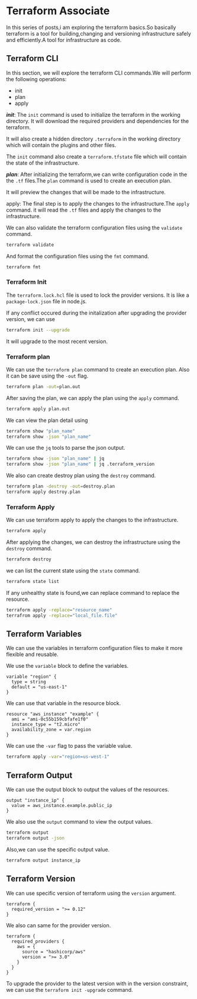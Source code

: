 # Terraform Associate

In this series of posts,i am exploring the terraform basics.So basically
terraform is a tool for building,changing and versioning infrastructure
safely and efficiently.A tool for infrastructure as code.

## Terraform CLI

In this section, we will explore the terraform CLI commands.We will perform
the following operations:

- init
- plan
- apply

**_init_**:
The `init` command is used to initialize the terraform in the working directory.
It will download the required providers and dependencies for the terraform.

It will also create a hidden directory `.terraform` in the working directory
which will contain the plugins and other files.

The `init` command also create a `terraform.tfstate` file which will contain
the state of the infrastructure.

**_plan_**:
After initializing the terraform,we can write configuration code in the
the `.tf` files.The `plan` command is used to create an execution plan.

It will preview the changes that will be made to the infrastructure.

apply:
The final step is to apply the changes to the infrastructure.The `apply` command.
it will read the `.tf` files and apply the changes to the infrastructure.

We can also validate the terraform configuration files using the `validate` command.

```bash
terraform validate
```

And format the configuration files using the `fmt` command.

```bash
terraform fmt
```

### Terraform Init

The `terraform.lock.hcl` file is used to lock the provider versions.
It is like a `package-lock.json` file in node.js.

If any conflict occured during the initalization after upgrading the provider version,
we can use

```bash
terraform init --upgrade
```

It will upgrade to the most recent version.

### Terraform plan

We can use the `terraform plan` command to create an execution plan.
Also it can be save using the `-out` flag.

```bash
terraform plan -out=plan.out
```

After saving the plan, we can apply the plan using the `apply` command.

```bash
terraform apply plan.out
```

We can view the plan detail using

```bash
terraform show "plan_name"
terraform show -json "plan_name"
```

We can use the `jq` tools to parse the json output.

```bash
terraform show -json "plan_name" | jq
terraform show -json "plan_name" | jq .terraform_version
```

We also can create destroy plan using the `destroy` command.

```bash
terraform plan -destroy -out=destroy.plan
terraform apply destroy.plan
```

### Terraform Apply

We can use terraform apply to apply the changes to the infrastructure.

```bash
terraform apply
```

After applying the changes, we can destroy the infrastructure using
the `destroy` command.

```bash
terraform destroy
```

we can list the current state using the `state` command.

```bash
terraform state list
```

If any unhealthy state is found,we can replace command to replace the resource.

```bash
terraform apply -replace="resource_name"
terrafrom apply -replace="local_file.file"
```

## Terraform Variables

We can use the variables in terraform configuration files to make it more
flexible and reusable.

We use the `variable` block to define the variables.

```hcl
variable "region" {
  type = string
  default = "us-east-1"
}
```

We can use that variable in the resource block.

```hcl
resource "aws_instance" "example" {
  ami = "ami-0c55b159cbfafe1f0"
  instance_type = "t2.micro"
  availability_zone = var.region
}
```

We can use the `-var` flag to pass the variable value.

```bash
terraform apply -var="region=us-west-1"
```

## Terraform Output

We can use the output block to output the values of the resources.

```hcl
output "instance_ip" {
  value = aws_instance.example.public_ip
}
```

We also use the `output` command to view the output values.

```bash
terraform output
terraform output -json
```

Also,we can use the specific output value.

```bash
terraform output instance_ip
```

## Terraform Version

We can use specific version of terraform using the `version` argument.

```hcl
terraform {
  required_version = ">= 0.12"
}
```

We also can same for the provider version.

```hcl
terraform {
  required_providers {
    aws = {
      source = "hashicorp/aws"
      version = ">= 3.0"
    }
  }
}
```

To upgrade the provider to the latest version with in the version
constraint, we can use the `terraform init -upgrade` command.
